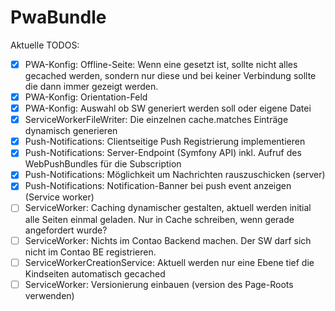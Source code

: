 # PwaBundle

Aktuelle TODOS:
* [X] PWA-Konfig: Offline-Seite: Wenn eine gesetzt ist, sollte nicht alles gecached werden, sondern nur diese und bei keiner Verbindung sollte die dann immer gezeigt werden.
* [X] PWA-Konfig: Orientation-Feld
* [X] PWA-Konfig: Auswahl ob SW generiert werden soll oder eigene Datei
* [X] ServiceWorkerFileWriter: Die einzelnen cache.matches Einträge dynamisch generieren
* [X] Push-Notifications: Clientseitige Push Registrierung implementieren
* [X] Push-Notifications: Server-Endpoint (Symfony API) inkl. Aufruf des WebPushBundles für die Subscription
* [X] Push-Notifications: Möglichkeit um Nachrichten rauszuschicken (server)
* [X] Push-Notifications: Notification-Banner bei push event anzeigen (Service worker)
* [ ] ServiceWorker: Caching dynamischer gestalten, aktuell werden initial alle Seiten einmal geladen. Nur in Cache schreiben, wenn gerade angefordert wurde?
* [ ] ServiceWorker: Nichts im Contao Backend machen. Der SW darf sich nicht im Contao BE registrieren.
* [ ] ServiceWorkerCreationService: Aktuell werden nur eine Ebene tief die Kindseiten automatisch gecached
* [ ] ServiceWorker: Versionierung einbauen (version des Page-Roots verwenden)
